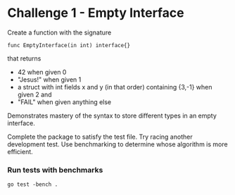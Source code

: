 # Challenge 1 - Empty Interface
Create a function with the signature
```
func EmptyInterface(in int) interface{}
```
that returns
- 42 when given 0
- "Jesus!" when given 1
- a struct with int fields x and y (in that order) containing {3,-1} when given 2 and
- "FAIL" when given anything else

Demonstrates mastery of the syntax to store different types in an empty interface.

Complete the package to satisfy the test file.  Try racing another development test.  Use benchmarking to determine whose algorithm is more efficient.

### Run tests with benchmarks

```
go test -bench .
```
